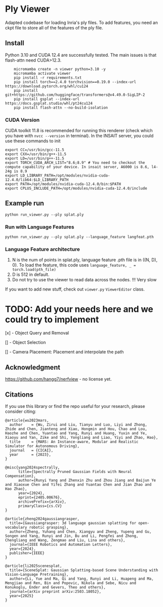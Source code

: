 # Ply Viewer
Adapted codebase for loading Inria's ply files. To add features, you need an ckpt file to store all of the features of the ply file. 

## Install 
Python 3.10 and CUDA 12.4 are successfully tested. The main issues is that flash-attn need CUDA>12.3.

```
    micromamba create -n viewer python=3.10 -y
    micromamba activate viewer 
    pip install -r requirements.txt
    pip install torch==2.4.0 torchvision==0.19.0 --index-url https://download.pytorch.org/whl/cu124
    pip install git+https://github.com/huggingface/transformers@v4.49.0-SigLIP-2
    pip install gsplat --index-url https://docs.gsplat.studio/whl/pt24cu124
    pip install flash-attn --no-build-isolation
```

### CUDA Version
CUDA toolkit 11.8 is recommended for running this renderer (check which you have with `nvcc --version` in terminal). In the INSAIT server, you could use these commands to init

```
export CC=/usr/bin/gcc-11.5
export CXX=/usr/bin/g++-11.5
export LD=/usr/bin/g++-11.5
export TORCH_CUDA_ARCH_LIST="8.6;8.9" # You need to checkout the compute capability of your device. In insait server, A6000 is 8.6, l4-24g is 8.9
export LD_LIBRARY_PATH=/opt/modules/nvidia-cuda-12.4.0/lib64:$LD_LIBRARY_PATH
export PATH=/opt/modules/nvidia-cuda-12.4.0/bin:$PATH
export CPLUS_INCLUDE_PATH=/opt/modules/nvidia-cuda-12.4.0/include
```


## Example run
```
python run_viewer.py --ply splat.ply
```
### Run with Language Features
```
python run_viewer.py --ply splat.ply --language_feature langfeat.pth
```

### Language Feature architecture
1. N is the num of points in splat.ply, language feature .pth file is in ((N, D), 0). To load the feature, this code uses `language_feature, _ = torch.load(pth_file)`
2. D is 512 in default. 
3. Do not try to use the viewer to read data across the nodes. !!! Very slow

If you want to add new stuff, check out `viewer.py` `ViewerEditor` class.

# TODO: Add your needs here and we could try to implement
[x] - Object Query and Removal

[] - Object Selection

[] - Camera Placement: Placement and interpolate the path 

## Acknowledgment 

https://github.com/hangg7/nerfview - no license yet.

## Citations
If you use this library or find the repo useful for your research, please consider citing:

```
@article{wu2023mars,
  author    = {Wu, Zirui and Liu, Tianyu and Luo, Liyi and Zhong, Zhide and Chen, Jianteng and Xiao, Hongmin and Hou, Chao and Lou, Haozhe and Chen, Yuantao and Yang, Runyi and Huang, Yuxin and Ye, Xiaoyu and Yan, Zike and Shi, Yongliang and Liao, Yiyi and Zhao, Hao},
  title     = {MARS: An Instance-aware, Modular and Realistic Simulator for Autonomous Driving},
  journal   = {CICAI},
  year      = {2023},
}

@misc{yang2024spectrally,
      title={Spectrally Pruned Gaussian Fields with Neural Compensation}, 
      author={Runyi Yang and Zhenxin Zhu and Zhou Jiang and Baijun Ye and Xiaoxue Chen and Yifei Zhang and Yuantao Chen and Jian Zhao and Hao Zhao},
      year={2024},
      eprint={2405.00676},
      archivePrefix={arXiv},
      primaryClass={cs.CV}
}

@article{zheng2024gaussiangrasper,
  title={Gaussiangrasper: 3d language gaussian splatting for open-vocabulary robotic grasping},
  author={Zheng, Yuhang and Chen, Xiangyu and Zheng, Yupeng and Gu, Songen and Yang, Runyi and Jin, Bu and Li, Pengfei and Zhong, Chengliang and Wang, Zengmao and Liu, Lina and others},
  journal={IEEE Robotics and Automation Letters},
  year={2024},
  publisher={IEEE}
}

@article{li2025scenesplat,
  title={SceneSplat: Gaussian Splatting-based Scene Understanding with Vision-Language Pretraining},
  author={Li, Yue and Ma, Qi and Yang, Runyi and Li, Huapeng and Ma, Mengjiao and Ren, Bin and Popovic, Nikola and Sebe, Nicu and Konukoglu, Ender and Gevers, Theo and others},
  journal={arXiv preprint arXiv:2503.18052},
  year={2025}
}
```